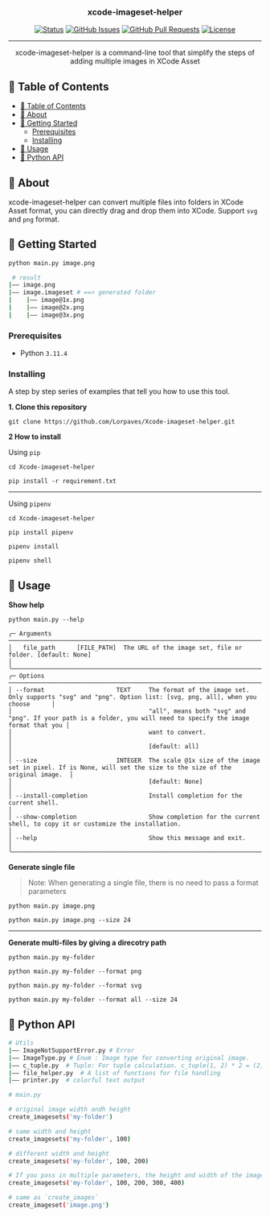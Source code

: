 <h3 align="center">xcode-imageset-helper


</h3>

<div align="center">

[![Status](https://img.shields.io/badge/status-active-success.svg)]()
[![GitHub Issues](https://img.shields.io/github/issues/kylelobo/The-Documentation-Compendium.svg)](https://github.com/Lorpaves/Xcode-imageset-helper/issues)
[![GitHub Pull Requests](https://img.shields.io/github/issues-pr/kylelobo/The-Documentation-Compendium.svg)](https://github.com/Lorpaves/Xcode-imageset-helper/pulls)
[![License](https://img.shields.io/badge/license-MIT-blue.svg)](/LICENSE)

</div>


---

<p align="center"> xcode-imageset-helper is a command-line tool that simplify the steps of adding multiple images in XCode Asset
    <br> 
</p>

## 📝 Table of Contents

- [📝 Table of Contents](#-table-of-contents)
- [🧐 About ](#-about-)
- [🏁 Getting Started ](#-getting-started-)
  - [Prerequisites](#prerequisites)
  - [Installing](#installing)
- [🎈 Usage ](#-usage-)
- [🔧 Python API ](#-python-api-)

## 🧐 About <a name = "about"></a>

xcode-imageset-helper can convert multiple files into folders in XCode Asset format, you can directly drag and drop them into XCode. Support `svg` and `png` format.

## 🏁 Getting Started <a name = "getting_started"></a>

```bash
python main.py image.png

 # result
|—— image.png
|—— image.imageset # ==> generated folder
|    |—— image@1x.png
|    |—— image@2x.png
|    |—— image@3x.png
```

### Prerequisites

- Python `3.11.4`


### Installing

A step by step series of examples that tell you how to use this tool.

**1. Clone this repository**

```
git clone https://github.com/Lorpaves/Xcode-imageset-helper.git
```

**2 How to install**

Using `pip`
```
cd Xcode-imageset-helper

pip install -r requirement.txt
```
---

Using `pipenv`
```
cd Xcode-imageset-helper

pip install pipenv

pipenv install

pipenv shell
```


## 🎈 Usage <a name="usage"></a>


**Show help**
```
python main.py --help 

╭─ Arguments ──────────────────────────────────────────────────────────────────────────────────────────────────────────────────────────────────────────╮
│   file_path      [FILE_PATH]  The URL of the image set, file or folder. [default: None]                                                              │
╰──────────────────────────────────────────────────────────────────────────────────────────────────────────────────────────────────────────────────────╯
╭─ Options ────────────────────────────────────────────────────────────────────────────────────────────────────────────────────────────────────────────╮
│ --format                    TEXT     The format of the image set.  Only supports "svg" and "png". Option list: [svg, png, all], when you choose      │
│                                      "all", means both "svg" and "png". If your path is a folder, you will need to specify the image format that you │
│                                      want to convert.                                                                                                │
│                                      [default: all]                                                                                                  │
│ --size                      INTEGER  The scale @1x size of the image set in pixel. If is None, will set the size to the size of the original image.  │
│                                      [default: None]                                                                                                 │
│ --install-completion                 Install completion for the current shell.                                                                       │
│ --show-completion                    Show completion for the current shell, to copy it or customize the installation.                                │
│ --help                               Show this message and exit.                                                                                     │
╰──────────────────────────────────────────────────────────────────────────────────────────────────────────────────────────────────────────────────────╯

```

**Generate single file**
> Note: When generating a single file, there is no need to pass a format parameters
```
python main.py image.png 

python main.py image.png --size 24
```

---

**Generate multi-files by giving a direcotry path**
```
python main.py my-folder

python main.py my-folder --format png

python main.py my-folder --format svg

python main.py my-folder --format all --size 24
```


## 🔧 Python API <a name = "python api"></a>

``` bash
# Utils
|—— ImageNotSupportError.py # Error
|—— ImageType.py # Enum : Image type for converting original image. 
|—— c_tuple.py  # Tuple: For tuple calculation. c_tuple(1, 2) * 2 = (2, 4)
|—— file_helper.py  # A list of functions for file handling
|—— printer.py  # colorful text output
```

```bash
# main.py

# original image width andh height
create_imagesets('my-folder')

# same width and height
create_imagesets('my-folder', 100)

# different width and height
create_imagesets('my-folder', 100, 200)

# If you pass in multiple parameters, the height and width of the image only take the first and second, for the following example is (100, 200)
create_imagesets('my-folder', 100, 200, 300, 400)

# same as `create_images`
create_imageset('image.png')
```


